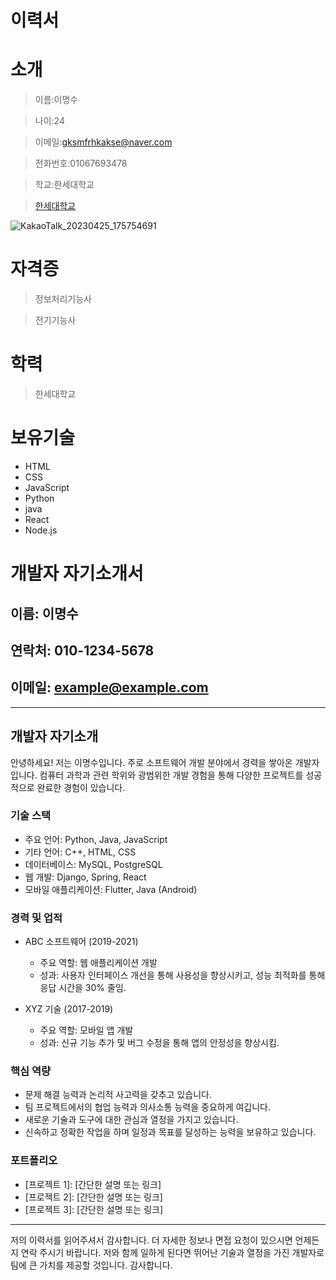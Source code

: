 <!-- Heading -->
# 이력서 

<!-- Heading -->
# 소개 

>이름:이명수

>나이:24

>이메일:gksmfrhkakse@naver.com

>전화번호:01067693478

>학교:한세대학교
<!--Link -->
>[한세대학교](https://portal.hansei.ac.kr/)

<!-- Image -->
![KakaoTalk_20230425_175754691](https://user-images.githubusercontent.com/130300455/234235302-91bd318e-227e-405e-bbdd-56dc94b6e037.jpg)

<!-- Heading -->
# 자격증 

>정보처리기능사

>전기기능사

<!--Heading -->
# 학력 

>한세대학교

<!-- Heading -->
# 보유기술  

<!-- Bulleet list -->
* HTML
* CSS
* JavaScript
* Python
* java
* React
* Node.js

# 개발자 자기소개서

## 이름: 이명수
## 연락처: 010-1234-5678
## 이메일: example@example.com

---

## 개발자 자기소개

안녕하세요! 저는 이명수입니다. 주로 소프트웨어 개발 분야에서 경력을 쌓아온 개발자입니다. 컴퓨터 과학과 관련 학위와 광범위한 개발 경험을 통해 다양한 프로젝트를 성공적으로 완료한 경험이 있습니다.

### 기술 스택

- 주요 언어: Python, Java, JavaScript
- 기타 언어: C++, HTML, CSS
- 데이터베이스: MySQL, PostgreSQL
- 웹 개발: Django, Spring, React
- 모바일 애플리케이션: Flutter, Java (Android)

### 경력 및 업적

- ABC 소프트웨어 (2019-2021)
  - 주요 역할: 웹 애플리케이션 개발
  - 성과: 사용자 인터페이스 개선을 통해 사용성을 향상시키고, 성능 최적화를 통해 응답 시간을 30% 줄임.

- XYZ 기술 (2017-2019)
  - 주요 역할: 모바일 앱 개발
  - 성과: 신규 기능 추가 및 버그 수정을 통해 앱의 안정성을 향상시킴.

### 핵심 역량

- 문제 해결 능력과 논리적 사고력을 갖추고 있습니다.
- 팀 프로젝트에서의 협업 능력과 의사소통 능력을 중요하게 여깁니다.
- 새로운 기술과 도구에 대한 관심과 열정을 가지고 있습니다.
- 신속하고 정확한 작업을 하며 일정과 목표를 달성하는 능력을 보유하고 있습니다.

### 포트폴리오

- [프로젝트 1]: [간단한 설명 또는 링크]
- [프로젝트 2]: [간단한 설명 또는 링크]
- [프로젝트 3]: [간단한 설명 또는 링크]

---

저의 이력서를 읽어주셔서 감사합니다. 더 자세한 정보나 면접 요청이 있으시면 언제든지 연락 주시기 바랍니다. 저와 함께 일하게 된다면 뛰어난 기술과 열정을 가진 개발자로 팀에 큰 가치를 제공할 것입니다. 감사합니다.


